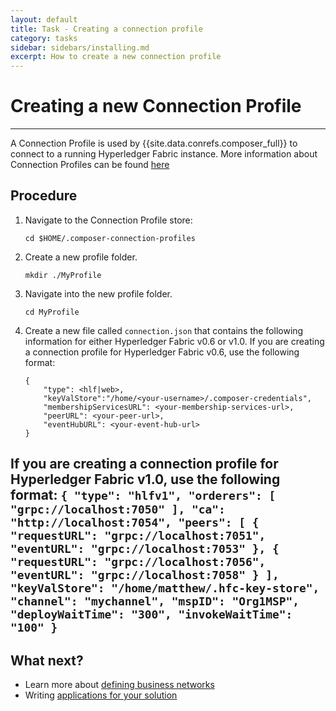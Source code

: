 ```yaml
---
layout: default
title: Task - Creating a connection profile
category: tasks
sidebar: sidebars/installing.md
excerpt: How to create a new connection profile
---
```


# Creating a new Connection Profile

---

A Connection Profile is used by {{site.data.conrefs.composer_full}} to connect to a running Hyperledger Fabric instance. More information about Connection Profiles can be found [here](../reference/connectionprofile.html)

## Procedure

1. Navigate to the Connection Profile store:
    ```
    cd $HOME/.composer-connection-profiles
    ```
2. Create a new profile folder.
    ```
    mkdir ./MyProfile
    ```
3. Navigate into the new profile folder.
    ```
    cd MyProfile
    ```
4. Create a new file called `connection.json` that contains the following information for either Hyperledger Fabric v0.6 or v1.0.
  If you are creating a connection profile for Hyperledger Fabric v0.6, use the following format:
    ```
    {
        "type": <hlf|web>,
        "keyValStore":"/home/<your-username>/.composer-credentials",
        "membershipServicesURL": <your-membership-services-url>,
        "peerURL": <your-peer-url>,
        "eventHubURL": <your-event-hub-url>
    }
    ```
  If you are creating a connection profile for Hyperledger Fabric v1.0, use the following format:
    ```
    {
    "type": "hlfv1",
    "orderers": [
        "grpc://localhost:7050"
    ],
    "ca": "http://localhost:7054",
    "peers": [
        {
            "requestURL": "grpc://localhost:7051",
            "eventURL": "grpc://localhost:7053"
        },
        {
            "requestURL": "grpc://localhost:7056",
            "eventURL": "grpc://localhost:7058"
        }
    ],
    "keyValStore": "/home/matthew/.hfc-key-store",
    "channel": "mychannel",
    "mspID": "Org1MSP",
    "deployWaitTime": "300",
    "invokeWaitTime": "100"
    }
    ```
---

## What next?

* Learn more about [defining business networks](../business-network/businessnetwork.html)
* Writing [applications for your solution](../applications/genapp.html)
